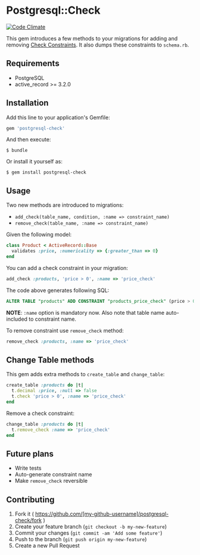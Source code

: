 # Postgresql::Check

[![Code Climate](https://codeclimate.com/github/take-five/postgresql-check/badges/gpa.svg)](https://codeclimate.com/github/take-five/postgresql-check)

This gem introduces a few methods to your migrations for adding and removing
[Check Constraints](http://www.postgresql.org/docs/9.3/static/ddl-constraints.html).
It also dumps these constraints to `schema.rb`.

## Requirements

* PostgreSQL
* active_record >= 3.2.0

## Installation

Add this line to your application's Gemfile:

```ruby
gem 'postgresql-check'
```

And then execute:

    $ bundle

Or install it yourself as:

    $ gem install postgresql-check

## Usage

Two new methods are introduced to migrations:

* `add_check(table_name, condition, :name => constraint_name)`
* `remove_check(table_name, :name => constraint_name)`

Given the following model:

```ruby
class Product < ActiveRecord::Base
  validates :price, :numericality => {:greater_than => 0}
end
```

You can add a check constraint in your migration:

```ruby
add_check :products, 'price > 0', :name => 'price_check'
```

The code above generates following SQL:

```sql
ALTER TABLE "products" ADD CONSTRAINT "products_price_check" (price > 0)
```

**NOTE**: `:name` option is mandatory now. Also note that table name auto-included
to constraint name.

To remove constraint use `remove_check` method:

```ruby
remove_check :products, :name => 'price_check'
```

## Change Table methods

This gem adds extra methods to `create_table` and `change_table`:

```ruby
create_table :products do |t|
  t.decimal :price, :null => false
  t.check 'price > 0', :name => 'price_check'
end
```

Remove a check constraint:

```ruby
change_table :products do |t|
  t.remove_check :name => 'price_check'
end
```

## Future plans

* Write tests
* Auto-generate constraint name
* Make `remove_check` reversible

## Contributing

1. Fork it ( https://github.com/[my-github-username]/postgresql-check/fork )
2. Create your feature branch (`git checkout -b my-new-feature`)
3. Commit your changes (`git commit -am 'Add some feature'`)
4. Push to the branch (`git push origin my-new-feature`)
5. Create a new Pull Request
